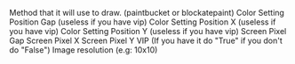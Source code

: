 Method that it will use to draw. (paintbucket or blockatepaint)
Color Setting Position Gap (useless if you have vip)
Color Setting Position X (useless if you have vip)
Color Setting Position Y (useless if you have vip)
Screen Pixel Gap
Screen Pixel X
Screen Pixel Y
VIP (If you have it do "True" if you don't do "False")
Image resolution (e.g: 10x10)